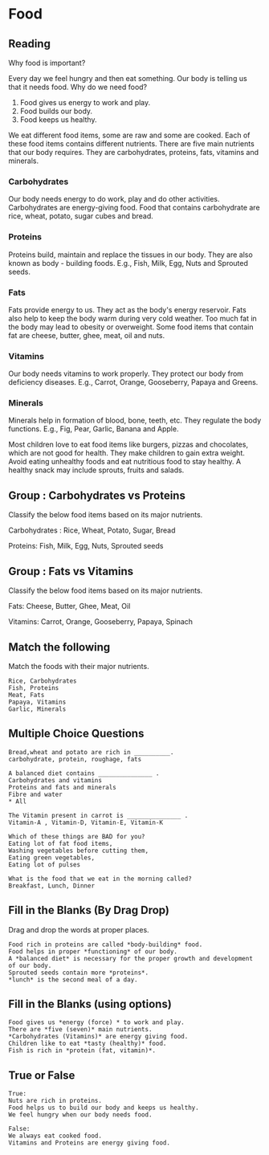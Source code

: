# Food

## Reading

Why food is important?

Every day we feel hungry and then eat something. Our body is telling us that it
needs food. Why do we need food?

1. Food gives us energy to work and play.
2. Food builds our body.
3. Food keeps us healthy.

We eat different food items, some are raw and some are cooked. Each of these
food items contains different nutrients. There are five main nutrients that our
body requires. They are carbohydrates, proteins, fats, vitamins and minerals.

### Carbohydrates

Our body needs energy to do work, play and do other activities. Carbohydrates
are energy-giving food. Food that contains carbohydrate are rice, wheat, potato,
sugar cubes and bread.

### Proteins

Proteins build, maintain and replace the tissues in our body. They are also
known as body - building foods. E.g., Fish, Milk, Egg, Nuts and Sprouted seeds.

### Fats

Fats provide energy to us. They act as the body's energy reservoir. Fats also
help to keep the body warm during very cold weather. Too much fat in the body
may lead to obesity or overweight. Some food items that contain fat are cheese,
butter, ghee, meat, oil and nuts.

### Vitamins

Our body needs vitamins to work properly. They protect our body from deficiency
diseases. E.g., Carrot, Orange, Gooseberry, Papaya and Greens.

### Minerals

Minerals help in formation of blood, bone, teeth, etc. They regulate the body
functions. E.g., Fig, Pear, Garlic, Banana and Apple.

Most children love to eat food items like burgers, pizzas and chocolates, which
are not good for health. They make children to gain extra weight. Avoid eating
unhealthy foods and eat nutritious food to stay healthy. A healthy snack may
include sprouts, fruits and salads.

## Group : Carbohydrates vs Proteins

Classify the below food items based on its major nutrients.

Carbohydrates : Rice, Wheat, Potato, Sugar, Bread

Proteins: Fish, Milk, Egg, Nuts, Sprouted seeds

## Group : Fats vs Vitamins

Classify the below food items based on its major nutrients.

Fats: Cheese, Butter, Ghee, Meat, Oil

Vitamins: Carrot, Orange, Gooseberry, Papaya, Spinach

## Match the following

Match the foods with their major nutrients.

```
Rice, Carbohydrates
Fish, Proteins
Meat, Fats
Papaya, Vitamins
Garlic, Minerals
```

## Multiple Choice Questions

```
Bread,wheat and potato are rich in __________.
carbohydrate, protein, roughage, fats

A balanced diet contains _______________ .
Carbohydrates and vitamins
Proteins and fats and minerals
Fibre and water
* All

The Vitamin present in carrot is _______________ .
Vitamin-A , Vitamin-D, Vitamin-E, Vitamin-K

Which of these things are BAD for you?
Eating lot of fat food items,
Washing vegetables before cutting them,
Eating green vegetables,
Eating lot of pulses

What is the food that we eat in the morning called?
Breakfast, Lunch, Dinner
```

## Fill in the Blanks (By Drag Drop)

Drag and drop the words at proper places.

```
Food rich in proteins are called *body-building* food.
Food helps in proper *functioning* of our body.
A *balanced diet* is necessary for the proper growth and development of our body.
Sprouted seeds contain more *proteins*.
*lunch* is the second meal of a day.
```


## Fill in the Blanks (using options)

```
Food gives us *energy (force) * to work and play.
There are *five (seven)* main nutrients.
*Carbohydrates (Vitamins)* are energy giving food.
Children like to eat *tasty (healthy)* food.
Fish is rich in *protein (fat, vitamin)*.
```

## True or False

```
True:
Nuts are rich in proteins.
Food helps us to build our body and keeps us healthy.
We feel hungry when our body needs food.

False:
We always eat cooked food.
Vitamins and Proteins are energy giving food.
```
